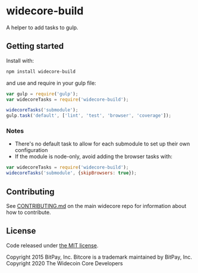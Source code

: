 # widecore-build

A helper to add tasks to gulp.

## Getting started

Install with:

```sh
npm install widecore-build
```

and use and require in your gulp file: 

```javascript
var gulp = require('gulp');
var widecoreTasks = require('widecore-build');

widecoreTasks('submodule');
gulp.task('default', ['lint', 'test', 'browser', 'coverage']);
```

### Notes

* There's no default task to allow for each submodule to set up their own configuration
* If the module is node-only, avoid adding the browser tasks with:
```javascript
var widecoreTasks = require('widecore-build');
widecoreTasks('submodule', {skipBrowsers: true});
```

## Contributing

See [CONTRIBUTING.md](https://github.com/widecoin-project/widecore) on the main widecore repo for information about how to contribute.

## License

Code released under [the MIT license](https://github.com/litecoin-project/litecore/blob/master/LICENSE).

Copyright 2015 BitPay, Inc. Bitcore is a trademark maintained by BitPay, Inc.
Copyright 2020 The Widecoin Core Developers

